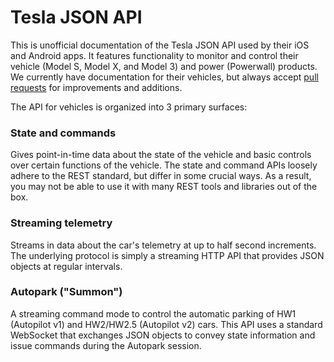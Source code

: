 # Tesla JSON API

This is unofficial documentation of the Tesla JSON API used by their iOS and Android apps.
It features functionality to monitor and control their vehicle (Model S, Model X, and Model 3) and power (Powerwall) products.
We currently have documentation for their vehicles, but always accept [pull requests](https://github.com/timdorr/tesla-api/pulls) for improvements and additions.

The API for vehicles is organized into 3 primary surfaces:

### State and commands
Gives point-in-time data about the state of the vehicle and basic controls over certain functions of the vehicle.
The state and command APIs loosely adhere to the REST standard, but differ in some crucial ways. As a result,
you may not be able to use it with many REST tools and libraries out of the box.

### Streaming telemetry
Streams in data about the car's telemetry at up to half second increments.
The underlying protocol is simply a streaming HTTP API that provides JSON objects at regular intervals.

### Autopark ("Summon")
A streaming command mode to control the automatic parking of HW1 (Autopilot v1) and HW2/HW2.5 (Autopilot v2) cars.
This API uses a standard WebSocket that exchanges JSON objects to convey state information and issue commands during the Autopark session.
